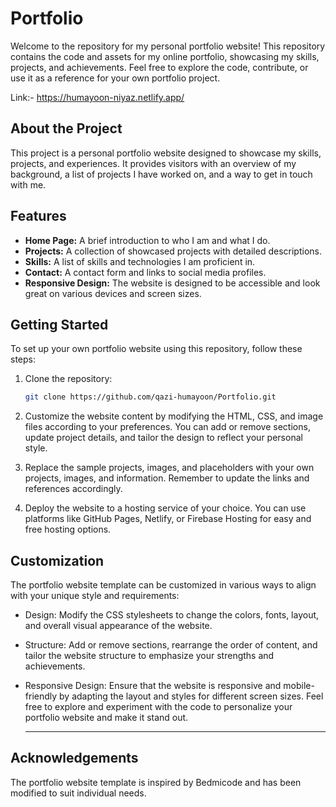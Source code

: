 # Portfolio 

Welcome to the repository for my personal portfolio website! This repository contains the code and assets for my online portfolio, showcasing my skills, projects, and achievements. Feel free to explore the code, contribute, or use it as a reference for your own portfolio project.

Link:- https://humayoon-niyaz.netlify.app/

## About the Project

This project is a personal portfolio website designed to showcase my skills, projects, and experiences. It provides visitors with an overview of my background, a list of projects I have worked on, and a way to get in touch with me.

## Features

- **Home Page:** A brief introduction to who I am and what I do.
- **Projects:** A collection of showcased projects with detailed descriptions.
- **Skills:** A list of skills and technologies I am proficient in.
- **Contact:** A contact form and links to social media profiles.
- **Responsive Design:** The website is designed to be accessible and look great on various devices and screen sizes.

## Getting Started

To set up your own portfolio website using this repository, follow these steps:

1. Clone the repository:

   ```sh
   git clone https://github.com/qazi-humayoon/Portfolio.git
   ```
2. Customize the website content by modifying the HTML, CSS, and image files according to your preferences. You can add or remove sections, update project details, and tailor the design to reflect your personal style.

3. Replace the sample projects, images, and placeholders with your own projects, images, and information. Remember to update the links and references accordingly.

4. Deploy the website to a hosting service of your choice. You can use platforms like GitHub Pages, Netlify, or Firebase Hosting for easy and free hosting options.
## Customization
The portfolio website template can be customized in various ways to align with your unique style and requirements:

- Design: Modify the CSS stylesheets to change the colors, fonts, layout, and overall visual appearance of the website.
- Structure: Add or remove sections, rearrange the order of content, and tailor the website structure to emphasize your strengths and achievements.
- Responsive Design: Ensure that the website is responsive and mobile-friendly by adapting the layout and styles for different screen sizes.
Feel free to explore and experiment with the code to personalize your portfolio website and make it stand out.

  ---
## Acknowledgements
The portfolio website template is inspired by Bedmicode and has been modified to suit individual needs.
